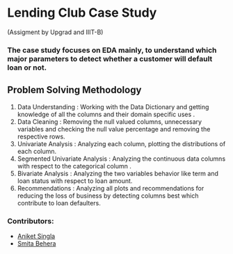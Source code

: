 # Lending Club Case Study
(Assigment by Upgrad and IIIT-B)

### The case study focuses on EDA mainly, to understand which major parameters to detect whether a customer will default loan or not. 

## Problem Solving Methodology
1. Data Understanding : Working with the Data Dictionary and getting knowledge of all the columns and their domain specific uses .
2. Data Cleaning : Removing the null valued columns, unnecessary variables and checking the null value percentage and removing the respective rows.
3. Univariate Analysis : Analyzing each column, plotting the distributions of each column.
4. Segmented Univariate Analysis : Analyzing the continuous data columns with respect to the categorical column .
5. Bivariate Analysis  : Analyzing the two variables behavior like term and loan status with respect to loan amount.
6. Recommendations : Analyzing all plots and recommendations for reducing the loss of business by detecting columns best which contribute to loan defaulters.


### Contributors:
* [Aniket Singla](https://github.com/aniket003)
* [Smita Behera](https://github.com/aniket003)
